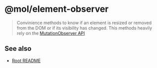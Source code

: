 # @mol/element-observer

> Convinience methods to know if an element is resized or removed from the DOM or if its visibility has changed. This methods heavily rely on the [MutationObserver API]()

## See also
* [Root README](../../README.md)